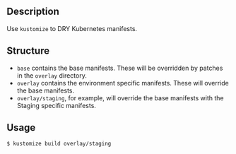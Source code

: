 ## Description
Use `kustomize` to DRY Kubernetes manifests.

## Structure
- `base` contains the base manifests. These will be overridden by patches in the `overlay` directory.
- `overlay` contains the environment specific manifests. These will override the base manifests.
- `overlay/staging`, for example, will override the base manifests with the Staging specific manifests.

## Usage
```shell
$ kustomize build overlay/staging
```
